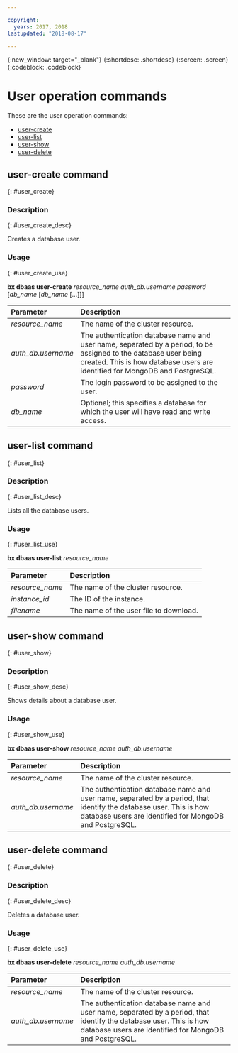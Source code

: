 ```yaml
---

copyright:
  years: 2017, 2018
lastupdated: "2018-08-17"

---
```


{:new_window: target="_blank"}
{:shortdesc: .shortdesc}
{:screen: .screen}
{:codeblock: .codeblock}


# User operation commands

These are the user operation commands:

- [user-create](#user_create)
- [user-list](#user_list)
- [user-show](#user_show)
- [user-delete](#user_delete)



## user-create command
{: #user_create}

### Description
{: #user_create_desc}

Creates a database user.

### Usage
{: #user_create_use}

**bx dbaas user-create** *resource_name* *auth_db.username* *password* [*db_name* [*db_name* [...]]]

| Parameter        |  Description                  |
| :--------------- |  :--------------------------- |
| *resource_name*     |  The name of the cluster resource.        |
| *auth_db.username* | The authentication database name and user name, separated by a period, to be assigned to the database user being created. This is how database users are identified for MongoDB and PostgreSQL. |
| *password*    |  The login password to be assigned to the user.      |
| *db_name*    |  Optional; this specifies a database for which the user will have read and write access.      |


## user-list command
{: #user_list}

### Description
{: #user_list_desc}

Lists all the database users.

### Usage
{: #user_list_use}

**bx dbaas user-list** *resource_name*

| Parameter        |  Description                  |
| :--------------- |  :--------------------------- |
| *resource_name*    |  The name of the cluster resource.      |
| *instance_id*    |  The ID of the instance.      |
| *filename*    |  The name of the user file to download.      |

## user-show command
{: #user_show}

### Description
{: #user_show_desc}

Shows details about a database user.

### Usage
{: #user_show_use}

**bx dbaas user-show** *resource_name* *auth_db.username*

| Parameter        |  Description                  |
| :--------------- |  :--------------------------- |
| *resource_name*    |  The name of the cluster resource.      |
| *auth_db.username*    |  The authentication database name and user name, separated by a period, that identify the database user. This is how database users are identified for MongoDB and PostgreSQL. |


## user-delete command
{: #user_delete}

### Description
{: #user_delete_desc}

Deletes a database user.

### Usage
{: #user_delete_use}

**bx dbaas user-delete** *resource_name* *auth_db.username*

| Parameter        |  Description                  |
| :--------------- |  :--------------------------- |
| *resource_name*    |  The name of the cluster resource.      |
| *auth_db.username*    |  The authentication database name and user name, separated by a period, that identify the database user. This is how database users are identified for MongoDB and PostgreSQL. |

